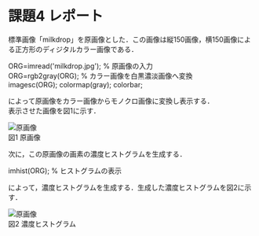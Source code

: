 # 課題4 レポート  

標準画像「milkdrop」を原画像とした．この画像は縦150画像，横150画像による正方形のディジタルカラー画像である．  

ORG=imread('milkdrop.jpg'); % 原画像の入力  
ORG=rgb2gray(ORG);  % カラー画像を白黒濃淡画像へ変換  
imagesc(ORG); colormap(gray); colorbar;  

によって原画像をカラー画像からモノクロ画像に変換し表示する．  
表示させた画像を図1に示す．  

![原画像](https://github.com/ShujiUno/kadai/blob/master/image/kadai4-1.png)  
図1 原画像  

次に，この原画像の画素の濃度ヒストグラムを生成する．  

imhist(ORG); % ヒストグラムの表示  

によって，濃度ヒストグラムを生成する．生成した濃度ヒストグラムを図2に示す．  

![原画像](https://github.com/ShujiUno/kadai/blob/master/image/kadai4-2.png)  
図2 濃度ヒストグラム  

